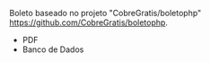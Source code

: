 Boleto baseado no projeto "CobreGratis/boletophp" https://github.com/CobreGratis/boletophp.
 
 + PDF
 + Banco de Dados
